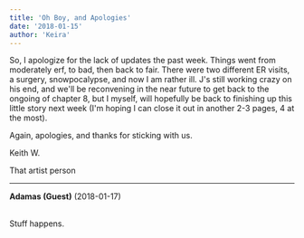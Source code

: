 ```yaml
---
title: 'Oh Boy, and Apologies'
date: '2018-01-15'
author: 'Keira'
---
```


<p>So, I apologize for the lack of updates the past week. Things went from moderately erf, to bad, then back to fair. There were two different ER visits, a surgery, snowpocalypse, and now I am rather ill. J's still working crazy on his end, and we'll be reconvening in the near future to get back to the ongoing of chapter 8, but I myself, will hopefully be back to finishing up this little story next week (I'm hoping I can close it out in another 2-3 pages, 4 at the most).</p><p>Again, apologies, and thanks for sticking with us.</p><p>Keith W.</p><p>That artist person</p>

---
**Adamas (Guest)** (2018-01-17)

<br> Stuff happens.<br>

